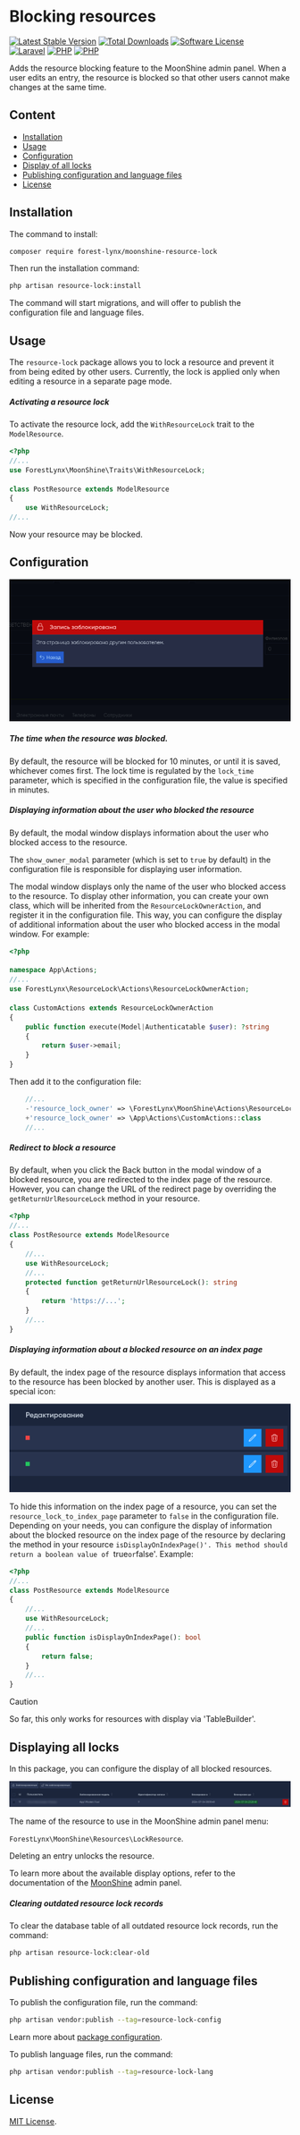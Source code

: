 # Blocking resources
[![Latest Stable Version](https://img.shields.io/packagist/v/forest-lynx/moonshine-resource-lock)](https://github.com/forest-lynx/moonshine-resource-lock)
[![Total Downloads](https://img.shields.io/packagist/dt/forest-lynx/moonshine-resource-lock)](https://github.com/forest-lynx/moonshine-resource-lock) 
[![Software License](https://img.shields.io/badge/license-MIT-brightgreen.svg)](LICENSE)\
[![Laravel](https://img.shields.io/badge/Laravel-11+-FF2D20?style=for-the-badge&logo=laravel)](Laravel) 
[![PHP](https://img.shields.io/badge/PHP-8.2+-777BB4?style=for-the-badge&logo=php)](PHP) 
[![PHP](https://img.shields.io/badge/Moonshine-2.18+-1B253B?style=for-the-badge)](https://github.com/moonshine-software/moonshine)

Adds the resource blocking feature to the MoonShine admin panel. When a user edits an entry, the resource is blocked so that other users cannot make changes at the same time.
## Content
* [Installation](#installation)
* [Usage](#usage)
* [Configuration](#configuration)
* [Display of all locks](#display-of-all-locks)
* [Publishing configuration and language files](#publishing-configuration-and-language-files)
* [License](#license)

## Installation
The command to install:
```bash
composer require forest-lynx/moonshine-resource-lock
```
Then run the installation command:
```bash
php artisan resource-lock:install
```
The command will start migrations, and will offer to publish the configuration file and language files.

## Usage
The `resource-lock` package allows you to lock a resource and prevent it from being edited by other users. Currently, the lock is applied only when editing a resource in a separate page mode.

##### Activating a resource lock

To activate the resource lock, add the `WithResourceLock` trait to the `ModelResource`.

```php
<?php
//...
use ForestLynx\MoonShine\Traits\WithResourceLock;

class PostResource extends ModelResource
{
    use WithResourceLock;
//...
```
Now your resource may be blocked.
## Configuration

![preview](../screenshots/lock.png)

##### The time when the resource was blocked.
By default, the resource will be blocked for 10 minutes, or until it is saved, whichever comes first.
The lock time is regulated by the `lock_time` parameter, which is specified in the configuration file, the value is specified in minutes.

##### Displaying information about the user who blocked the resource

By default, the modal window displays information about the user who blocked access to the resource.

The `show_owner_modal` parameter (which is set to `true` by default) in the configuration file is responsible for displaying user information.

The modal window displays only the name of the user who blocked access to the resource. To display other information, you can create your own class, which will be inherited from the `ResourceLockOwnerAction`, and register it in the configuration file. This way, you can configure the display of additional information about the user who blocked access in the modal window.
For example:

```php
<?php

namespace App\Actions;
//...
use ForestLynx\ResourceLock\Actions\ResourceLockOwnerAction;

class CustomActions extends ResourceLockOwnerAction
{
    public function execute(Model|Authenticatable $user): ?string
    {
        return $user->email;
    }
}
```
Then add it to the configuration file:

```php
    //...
    -'resource_lock_owner' => \ForestLynx\MoonShine\Actions\ResourceLockOwnerAction::class
    +'resource_lock_owner' => \App\Actions\CustomActions::class
    //...
```

##### Redirect to block a resource

By default, when you click the Back button in the modal window of a blocked resource, you are redirected to the index page of the resource. However, you can change the URL of the redirect page by overriding the `getReturnUrlResourceLock` method in your resource.

```php
<?php
//...
class PostResource extends ModelResource
{
    //...
    use WithResourceLock;
    //...
    protected function getReturnUrlResourceLock(): string
    {
        return 'https://...';
    }
    //...
}
```
##### Displaying information about a blocked resource on an index page

By default, the index page of the resource displays information that access to the resource has been blocked by another user. This is displayed as a special icon:

![preview](../screenshots/indexInfo.png)

To hide this information on the index page of a resource, you can set the `resource_lock_to_index_page` parameter to `false` in the configuration file.
Depending on your needs, you can configure the display of information about the blocked resource on the index page of the resource by declaring the method in your resource `isDisplayOnIndexPage()'. This method should return a boolean value of `true` or `false'.
Example:
```php
<?php
//...
class PostResource extends ModelResource
{
    //...
    use WithResourceLock;
    //...
    public function isDisplayOnIndexPage(): bool
    {
        return false;
    }
    //...
}
```
> [!CAUTION]
> So far, this only works for resources with display via 'TableBuilder'.

## Displaying all locks
In this package, you can configure the display of all blocked resources. 

![preview](../screenshots/lockResource.png)

The name of the resource to use in the MoonShine admin panel menu: 

`ForestLynx\MoonShine\Resources\LockResource`.

Deleting an entry unlocks the resource.

To learn more about the available display options, refer to the documentation of the [MoonShine](https://moonshine-laravel.com/docs/resource/menu/menu ) admin panel.

##### Clearing outdated resource lock records
To clear the database table of all outdated resource lock records, run the command:

```bash
php artisan resource-lock:clear-old
```
## Publishing configuration and language files
To publish the configuration file, run the command:

```bash
php artisan vendor:publish --tag=resource-lock-config
```
Learn more about [package configuration](#configuration).

To publish language files, run the command:

```bash
php artisan vendor:publish --tag=resource-lock-lang
```
## License
[MIT License](LICENSE).
